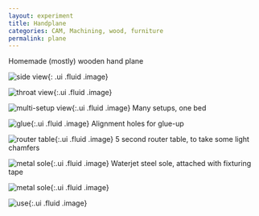 ```yaml
---
layout: experiment 
title: Handplane 
categories: CAM, Machining, wood, furniture
permalink: plane
---
```


Homemade (mostly) wooden hand plane

![side view](https://farm5.staticflickr.com/4720/25598328647_2441f0bfa1_b.jpg){: .ui .fluid .image}


![throat view](https://farm5.staticflickr.com/4677/39573788495_0f94460691_b.jpg){:.ui .fluid .image}


![multi-setup view](https://farm5.staticflickr.com/4649/25598706957_d9eff8d0cc_b.jpg){:.ui .fluid .image}
Many setups, one bed

![glue](https://farm5.staticflickr.com/4624/39574132885_8c9e16bcb2_b.jpg){:.ui .fluid .image} 
Alignment holes for glue-up


![router table](https://farm5.staticflickr.com/4610/26598994418_517036713d_b.jpg){:.ui .fluid .image}
5 second router table, to take some light chamfers


![metal sole](https://farm5.staticflickr.com/4749/40469811161_af778e12c5_b.jpg){:.ui .fluid .image} 
Waterjet steel sole, attached with fixturing tape

![metal sole](https://farm5.staticflickr.com/4716/38658955230_3d4fb994bc_b.jpg){:.ui .fluid .image} 


![use](https://farm5.staticflickr.com/4719/39573780795_72bd6239dd_b.jpg){:.ui .fluid .image} 

